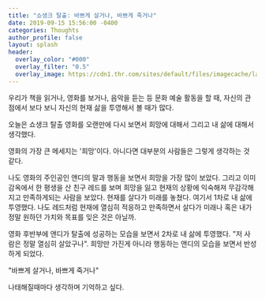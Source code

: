 ```yaml
---
title: "쇼생크 탈출: 바쁘게 살거나, 바쁘게 죽거나"
date: 2019-09-15 15:56:00 -0400
categories: Thoughts
author_profile: false
layout: splash
header:
  overlay_color: "#000"
  overlay_filter: "0.5"
  overlay_image: https://cdn1.thr.com/sites/default/files/imagecache/landscape_928x523/2018/03/the_shawshank_redemption_-_h_-_1994.jpg
---
```


우리가 책을 읽거나, 영화를 보거나, 음악을 듣는 등 문화 예술 활동을 할 때, 자신의 관점에서 보다 보니 자신의 현재 삶을 투영해서 볼 때가 많다.

오늘은 쇼생크 탈출 영화를 오랜만에 다시 보면서 희망에 대해서 그리고 내 삶에 대해서 생각했다.


영화의 가장 큰 메세지는 '희망'이다. 아니다면 대부분의 사람들은 그렇게 생각하는 것 같다. 

나도 영화의 주인공인 앤디의 말과 행동을 보면서 희망을 가장 많이 보았다. 그리고 이미 감옥에서 한 평생을 산 친구 레드를 보며 희망을 잃고 현재의 상황에 익숙해져 무감각해지고 만족하게되는 사람을 보았다. 현재를 살다가 미래를 놓쳤다. 여기서 1차로 내 삶에 투영했다. 나도 레드처럼 현재에 열심히 적응하고 만족하면서 살다가 미래나 혹은 내가 정말 원하던 가치와 목표를 잊은 것은 아닐까. 

영화 후반부에 앤디가 탈출에 성공하는 모습을 보면서 2차로 내 삶에 투영했다. "저 사람은 정말 열심히 살았구나". 희망만 가진게 아니라 행동하는 앤디의 모습을 보면서 반성하게 되었다. 

"바쁘게 살거나, 바쁘게 죽거나"

나태해질때마다 생각하며 기억하고 싶다. 





